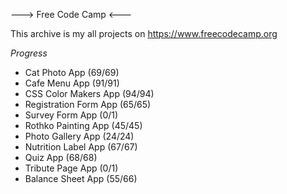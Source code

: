 ---> Free Code Camp <---

This archive is my all projects on https://www.freecodecamp.org

*Progress*

- Cat Photo App (69/69)
- Cafe Menu App (91/91)
- CSS Color Makers App (94/94)
- Registration Form App (65/65)
- Survey Form App (0/1)
- Rothko Painting App (45/45)
- Photo Gallery App (24/24)
- Nutrition Label App (67/67)
- Quiz App (68/68)
- Tribute Page App (0/1)
- Balance Sheet App (55/66)
